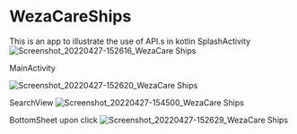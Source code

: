 # WezaCareShips
This is an app to illustrate the use of API.s in kotlin
SplashActivity
![Screenshot_20220427-152616_WezaCare Ships](https://user-images.githubusercontent.com/90752446/165518575-ef48cdb6-be4a-4540-8d8a-91d73122b5da.jpg)

MainActivity 

![Screenshot_20220427-152620_WezaCare Ships](https://user-images.githubusercontent.com/90752446/165519612-738217c8-07ac-4933-8058-b31657825c6c.jpg)

SearchView
![Screenshot_20220427-154500_WezaCare Ships](https://user-images.githubusercontent.com/90752446/165521200-841cecc9-32b2-4d4e-93a5-cd32f705a88c.jpg)

BottomSheet upon click
![Screenshot_20220427-152629_WezaCare Ships](https://user-images.githubusercontent.com/90752446/165521908-4212959b-733a-4bd1-8026-5aaa0087dc93.jpg)

